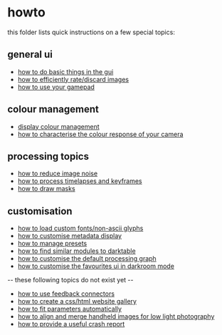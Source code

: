 # howto

this folder lists quick instructions on a few special topics:

## general ui

* [how to do basic things in the gui](./gui-basics/readme.md)
* [how to efficiently rate/discard images](./lt-workflow/readme.md)
* [how to use your gamepad](./gamepad/readme.md)

## colour management

* [display colour management](./colour-display/readme.md)
* [how to characterise the colour response of your camera](./colour-input/readme.md)

## processing topics

* [how to reduce image noise](./noise-profiling/readme.md)
* [how to process timelapses and keyframes](./timelapse/readme.md)
* [how to draw masks](./draw-masks/readme.md)

## customisation

* [how to load custom fonts/non-ascii glyphs](./fonts/readme.md)
* [how to customise metadata display](./metadata/readme.md)
* [how to manage presets](./presets/readme.md)
* [how to find similar modules to darktable](./dt/readme.md)
* [how to customise the default processing graph](./defgraph/readme.md)
* [how to customise the favourites ui in darkroom mode](./favs/readme.md)


-- these following topics do not exist yet --

* [how to use feedback connectors](./feedback/readme.md)
* [how to create a css/html website gallery](./gallery/readme.md)
* [how to fit parameters automatically](./fit/readme.md)
* [how to align and merge handheld images for low light photography](./align/readme.md)
* [how to provide a useful crash report](./crash/readme.md)
